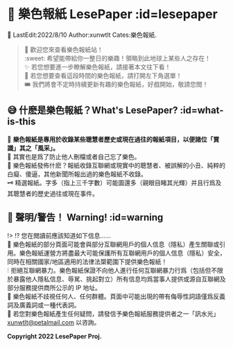 # 📰 樂色報紙 LesePaper :id=lesepaper

📌 LastEdit:2022/8/10 Author:xunwtlt Cates:樂色報紙.

> :book: 歡迎您來查看樂色報紙站！<br>
> :sweet: 希望能帶給你一整日的樂趣！領略到此地球上某些人之存在！<br>
> ✨ 若您想要進一步瞭解樂色報紙，請接著本文往下看！<br>
> 🎇 若您想要查看這段時間的樂色報紙，請打開左下角選單！<br>
> 🎟 我們將會不定時持續更新有趣的樂色報紙，好戲開始，敬請您閲！

## 😅 什麽是樂色報紙？What's LesePaper? :id=what-is-this

🧨 **樂色報紙是專用於收錄某些聰慧者歷史或現在過往的報紙項目，以便諸位「賞識」其之「風采」。**<br>
🤔 其實也是爲了防止他人刪檔或者自己忘了樂色。<br>
🥳 樂色報紙發佈什麽？報紙收錄互聯網或現實中的聰慧者、被誤解的小丑、純粹的白癡、傻逼，其他新聞所報出過的樂色報紙不收錄。<br>
🗝 精選報紙。字多（指上三千字數）可能圖還多（親眼目睹其光輝）并且行爲及其聰慧者的歷史過往或現在事件。

## 👻 聲明/警告！ Warning! :id=warning

!> ⁉ 您在閲讀前應該知道如下信息……<br>
🔏 樂色報紙的部分頁面可能會與部分互聯網用戶的個人信息（隱私）產生關聯或引用。樂色報紙運營方將盡最大可能保護所有互聯網用戶的個人信息（隱私）安全，同時在相關國家/地區適用的法律法槼範圍下提供樂色報紙！<br>
🕯 拒絕互聯網暴力。樂色報紙保證不向他人進行任何互聯網暴力行爲（包括但不限於暴露他人隱私信息、辱駡、挑起對立）所有信息均爲當事人提供或源自互聯網及部分服務提供商所公示的 IP 地址。<br>
🎋 樂色報紙不歧視任何人、任何群體。頁面中可能出現的帶有侮辱性詞語僅爲反義詞及廣義詞或一種代表詞。<br>
🍗 若您對樂色報紙產生任何疑問，請發信予樂色報紙服務提供者之一「訊水光」 [xunwtlt@petalmail.com](mailto:xunwtlt@petalmail.com) 以咨詢。

**Copyright 2022 LesePaper Proj.** 




